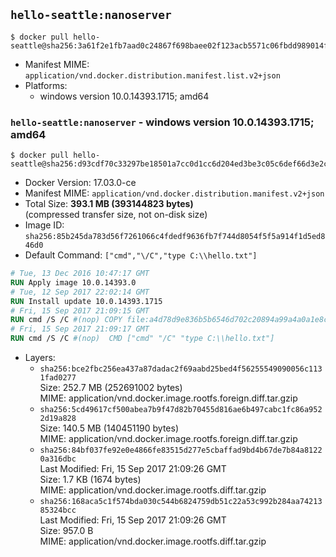## `hello-seattle:nanoserver`

```console
$ docker pull hello-seattle@sha256:3a61f2e1fb7aad0c24867f698baee02f123acb5571c06fbdd989014f0a5c7612
```

-	Manifest MIME: `application/vnd.docker.distribution.manifest.list.v2+json`
-	Platforms:
	-	windows version 10.0.14393.1715; amd64

### `hello-seattle:nanoserver` - windows version 10.0.14393.1715; amd64

```console
$ docker pull hello-seattle@sha256:d93cdf70c33297be18501a7cc0d1cc6d204ed3be3c05c6def66d3e2ca45b8742
```

-	Docker Version: 17.03.0-ce
-	Manifest MIME: `application/vnd.docker.distribution.manifest.v2+json`
-	Total Size: **393.1 MB (393144823 bytes)**  
	(compressed transfer size, not on-disk size)
-	Image ID: `sha256:85b245da783d56f7261066c4fdedf9636fb7f744d8054f5f5a914f1d5ed846d0`
-	Default Command: `["cmd","\/C","type C:\\hello.txt"]`

```dockerfile
# Tue, 13 Dec 2016 10:47:17 GMT
RUN Apply image 10.0.14393.0
# Tue, 12 Sep 2017 22:02:14 GMT
RUN Install update 10.0.14393.1715
# Fri, 15 Sep 2017 21:09:15 GMT
RUN cmd /S /C #(nop) COPY file:a4d78d9e836b5b6546d702c20894a99a4a0a1e8ca838ba1335d3f265635ed0a6 in C: 
# Fri, 15 Sep 2017 21:09:17 GMT
RUN cmd /S /C #(nop)  CMD ["cmd" "/C" "type C:\\hello.txt"]
```

-	Layers:
	-	`sha256:bce2fbc256ea437a87dadac2f69aabd25bed4f56255549090056c1131fad0277`  
		Size: 252.7 MB (252691002 bytes)  
		MIME: application/vnd.docker.image.rootfs.foreign.diff.tar.gzip
	-	`sha256:5cd49617cf500abea7b9f47d82b70455d816ae6b497cabc1fc86a9522d19a828`  
		Size: 140.5 MB (140451190 bytes)  
		MIME: application/vnd.docker.image.rootfs.foreign.diff.tar.gzip
	-	`sha256:84bf037fe92e0e4866fe83515d277e5cbaffad9bd4b67de7b84a81220a316dbc`  
		Last Modified: Fri, 15 Sep 2017 21:09:26 GMT  
		Size: 1.7 KB (1674 bytes)  
		MIME: application/vnd.docker.image.rootfs.diff.tar.gzip
	-	`sha256:168aca5c1f574bda030c544b6824759db51c22a53c992b284aa7421385324bcc`  
		Last Modified: Fri, 15 Sep 2017 21:09:26 GMT  
		Size: 957.0 B  
		MIME: application/vnd.docker.image.rootfs.diff.tar.gzip
